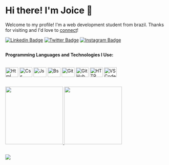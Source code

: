 
# Hi there! I'm Joice 👋 
Welcome to my profile! I'm a web development student from brazil. Thanks for visiting and I'd love to [connect](https://www.linkedin.com/in/joice-nicolau-710a0424a/)!

[![Linkedin Badge](https://img.shields.io/badge/LinkedIn-0077B5?style=for-the-badge&logo=linkedin&logoColor=white)](https://www.linkedin.com/in/joice-nicolau-710a0424a/)
[![Twitter Badge](https://img.shields.io/badge/Twitter-1DA1F2?style=for-the-badge&logo=twitter&logoColor=white)](https://twitter.com/joimnick)
[![Instagram Badge](https://img.shields.io/badge/Instagram-E4405F?style=for-the-badge&logo=instagram&logoColor=white)](https://www.instagram.com/joicenicolau/)

##

**Programming Languages and Technologies I Use:**
 <div style="display: inline_block"><br>
  <img align="center" alt="Html" height="30" width="40" src="https://cdn.jsdelivr.net/gh/devicons/devicon/icons/html5/html5-original-wordmark.svg">
  <img align="center" alt="Css" height="30" width="40" src="https://cdn.jsdelivr.net/gh/devicons/devicon/icons/css3/css3-original.svg">
  <img align="center" alt="Js" height="30" width="40" src="https://cdn.jsdelivr.net/gh/devicons/devicon/icons/javascript/javascript-original.svg">
  <img align="center" alt="Bs" height="30" width="40" src="https://cdn.jsdelivr.net/gh/devicons/devicon/icons/bootstrap/bootstrap-original.svg">
  <img align="center" alt="Git" height="30" width="40" src="https://user-images.githubusercontent.com/25181517/192108372-f71d70ac-7ae6-4c0d-8395-51d8870c2ef0.png">
  <img align="center" alt="GitHub" height="30" width="40" src="https://user-images.githubusercontent.com/25181517/192108374-8da61ba1-99ec-41d7-80b8-fb2f7c0a4948.png">
  <img align="center" alt="HTTP" height="30" width="40" src="https://user-images.githubusercontent.com/25181517/192107854-765620d7-f909-4953-a6da-36e1ef69eea6.png">
  <img align="center" alt="VSCode" height="30" width="40" src="https://user-images.githubusercontent.com/25181517/192108891-d86b6220-e232-423a-bf5f-90903e6887c3.png">
 </div>
 
 ##
 
 <div>
  <a href="https://github.com/joicenicolau">
  <img height="180em" src="https://github-readme-stats.vercel.app/api?username=joicenicolau&show_icons=true&theme=material-palenight&include_all_commits=true&count_private=true"/>
  <img height="180em" src="https://github-readme-stats.vercel.app/api/top-langs/?username=joicenicolau&layout=compact&langs_count=7&theme=material-palenight"/>
</div>

 ##
  
![](https://visitor-badge.glitch.me/badge?page_id=joicenicolau.joicenicolau)
